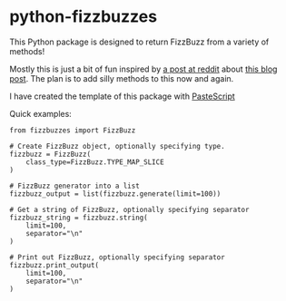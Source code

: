 python-fizzbuzzes
===

This Python package is designed to return FizzBuzz from a variety of methods!

Mostly this is just a bit of fun inspired by [a post at reddit](http://www.reddit.com/r/python/comments/22m7ew/) about [this blog post](http://skien.cc/blog/2014/04/09/unpythonic-python/).
The plan is to add silly methods to this now and again.

I have created the template of this package with [PasteScript](https://pypi.python.org/pypi/PasteScript)


Quick examples:

```
from fizzbuzzes import FizzBuzz

# Create FizzBuzz object, optionally specifying type.
fizzbuzz = FizzBuzz(
    class_type=FizzBuzz.TYPE_MAP_SLICE
)

# FizzBuzz generator into a list
fizzbuzz_output = list(fizzbuzz.generate(limit=100))

# Get a string of FizzBuzz, optionally specifying separator
fizzbuzz_string = fizzbuzz.string(
    limit=100,
    separator="\n"
)

# Print out FizzBuzz, optionally specifying separator
fizzbuzz.print_output(
    limit=100,
    separator="\n"
)

```
